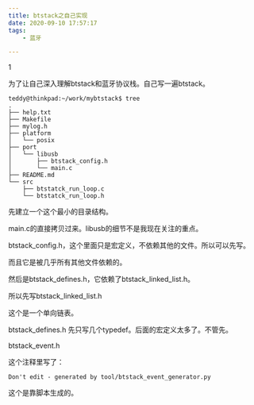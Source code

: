```yaml
---
title: btstack之自己实现
date: 2020-09-10 17:57:17
tags:
	- 蓝牙

---
```


1

为了让自己深入理解btstack和蓝牙协议栈。自己写一遍btstack。

```
teddy@thinkpad:~/work/mybtstack$ tree
.
├── help.txt
├── Makefile
├── mylog.h
├── platform
│   └── posix
├── port
│   └── libusb
│       ├── btstack_config.h
│       └── main.c
├── README.md
└── src
    ├── btstatck_run_loop.c
    └── btstatck_run_loop.h
```

先建立一个这个最小的目录结构。

main.c的直接拷贝过来。libusb的细节不是我现在关注的重点。

btstack_config.h，这个里面只是宏定义，不依赖其他的文件。所以可以先写。

而且它是被几乎所有其他文件依赖的。

然后是btstack_defines.h，它依赖了btstack_linked_list.h。

所以先写btstack_linked_list.h

这个是一个单向链表。

btstack_defines.h 先只写几个typedef。后面的宏定义太多了。不管先。

btstack_event.h 

这个注释里写了：

```
Don't edit - generated by tool/btstack_event_generator.py
```

这个是靠脚本生成的。

